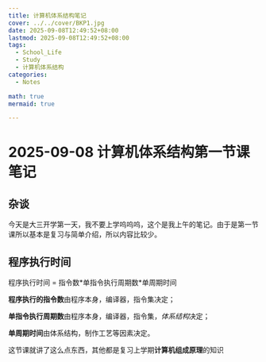 ```yaml
---
title: 计算机体系结构笔记
cover: ../../cover/BKP1.jpg
date: 2025-09-08T12:49:52+08:00
lastmod: 2025-09-08T12:49:52+08:00
tags:
  - School_Life
  - Study
  - 计算机体系结构
categories:
  - Notes

math: true
mermaid: true

---
```

# 2025-09-08 计算机体系结构第一节课笔记

## 杂谈
今天是大三开学第一天，我不要上学呜呜呜，这个是我上午的笔记。由于是第一节课所以基本是复习与简单介绍，所以内容比较少。

## 程序执行时间

程序执行时间 = 指令数\*单指令执行周期数\*单周期时间

**程序执行的指令数**由程序本身，编译器，指令集决定；

**单指令执行周期数**由程序本身，编译器，指令集，*体系结构*决定；

**单周期时间**由体系结构，制作工艺等因素决定。

这节课就讲了这么点东西，其他都是复习上学期**计算机组成原理**的知识